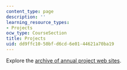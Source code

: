 ```yaml
---
content_type: page
description: ''
learning_resource_types:
- Projects
ocw_type: CourseSection
title: Projects
uid: dd9ffc10-50bf-d6cd-6e01-44621a70ba19
---
```


Explore the [archive of annual project web sites](http://web.mit.edu/12.000/archives.html).